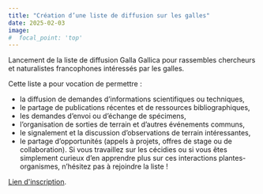 ```yaml
---
title: "Création d’une liste de diffusion sur les galles"
date: 2025-02-03
image:
#  focal_point: 'top'
---
```


Lancement de la liste de diffusion Galla Gallica pour rassembles chercheurs et naturalistes francophones intéressés par les galles.

<!--more-->

Cette liste a pour vocation de permettre :
- la diffusion de demandes d’informations scientifiques ou techniques,
- le partage de publications récentes et de ressources bibliographiques,
- les demandes d’envoi ou d’échange de spécimens,
- l’organisation de sorties de terrain et d’autres événements communs,
- le signalement et la discussion d’observations de terrain intéressantes,
- le partage d’opportunités (appels à projets, offres de stage ou de collaboration).
Si vous travaillez sur les cécidies ou si vous êtes simplement curieux d’en apprendre plus sur ces interactions plantes-organismes, n’hésitez pas à rejoindre la liste !

[Lien d'inscription](https://listes.mnhn.fr/wws/subscribe/gallagallica?previous_action=info).